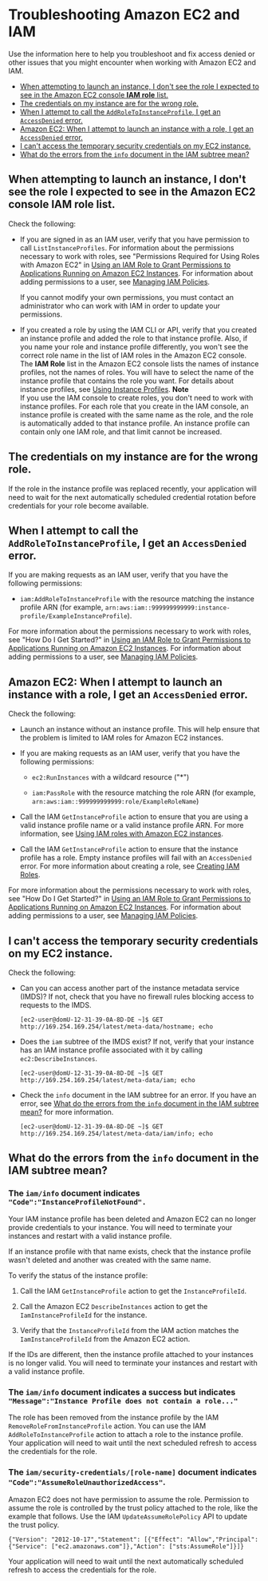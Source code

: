 # Troubleshooting Amazon EC2 and IAM<a name="troubleshoot_iam-ec2"></a>

Use the information here to help you troubleshoot and fix access denied or other issues that you might encounter when working with Amazon EC2 and IAM\.


+ [When attempting to launch an instance, I don't see the role I expected to see in the Amazon EC2 console **IAM role** list\.](#troubleshoot_iam-ec2_missingrole)
+ [The credentials on my instance are for the wrong role\.](#troubleshoot_iam-ec2_wrongrole)
+ [When I attempt to call the `AddRoleToInstanceProfile`, I get an `AccessDenied` error\.](#troubleshoot_iam-ec2_access-denied-adding-role)
+ [Amazon EC2: When I attempt to launch an instance with a role, I get an `AccessDenied` error\.](#troubleshoot_iam-ec2_access-denied-launch)
+ [I can't access the temporary security credentials on my EC2 instance\.](#troubleshoot_iam-ec2_no-keys)
+ [What do the errors from the `info` document in the IAM subtree mean?](#troubleshoot_iam-ec2_errors-info-doc)

## When attempting to launch an instance, I don't see the role I expected to see in the Amazon EC2 console **IAM role** list\.<a name="troubleshoot_iam-ec2_missingrole"></a>

Check the following:

+ If you are signed in as an IAM user, verify that you have permission to call `ListInstanceProfiles`\. For information about the permissions necessary to work with roles, see "Permissions Required for Using Roles with Amazon EC2" in [Using an IAM Role to Grant Permissions to Applications Running on Amazon EC2 Instances](id_roles_use_switch-role-ec2.md)\. For information about adding permissions to a user, see [Managing IAM Policies](access_policies_manage.md)\.

  If you cannot modify your own permissions, you must contact an administrator who can work with IAM in order to update your permissions\.

+ If you created a role by using the IAM CLI or API, verify that you created an instance profile and added the role to that instance profile\. Also, if you name your role and instance profile differently, you won't see the correct role name in the list of IAM roles in the Amazon EC2 console\. The **IAM Role** list in the Amazon EC2 console lists the names of instance profiles, not the names of roles\. You will have to select the name of the instance profile that contains the role you want\. For details about instance profiles, see [Using Instance Profiles](id_roles_use_switch-role-ec2_instance-profiles.md)\.
**Note**  
If you use the IAM console to create roles, you don't need to work with instance profiles\. For each role that you create in the IAM console, an instance profile is created with the same name as the role, and the role is automatically added to that instance profile\. An instance profile can contain only one IAM role, and that limit cannot be increased\.

## The credentials on my instance are for the wrong role\.<a name="troubleshoot_iam-ec2_wrongrole"></a>

If the role in the instance profile was replaced recently, your application will need to wait for the next automatically scheduled credential rotation before credentials for your role become available\.

## When I attempt to call the `AddRoleToInstanceProfile`, I get an `AccessDenied` error\.<a name="troubleshoot_iam-ec2_access-denied-adding-role"></a>

If you are making requests as an IAM user, verify that you have the following permissions:

+ `iam:AddRoleToInstanceProfile` with the resource matching the instance profile ARN \(for example, `arn:aws:iam::999999999999:instance-profile/ExampleInstanceProfile`\)\. 

For more information about the permissions necessary to work with roles, see "How Do I Get Started?" in [Using an IAM Role to Grant Permissions to Applications Running on Amazon EC2 Instances](id_roles_use_switch-role-ec2.md)\. For information about adding permissions to a user, see [Managing IAM Policies](access_policies_manage.md)\.

## Amazon EC2: When I attempt to launch an instance with a role, I get an `AccessDenied` error\.<a name="troubleshoot_iam-ec2_access-denied-launch"></a>

Check the following:

+ Launch an instance without an instance profile\. This will help ensure that the problem is limited to IAM roles for Amazon EC2 instances\.

+ If you are making requests as an IAM user, verify that you have the following permissions:

  + `ec2:RunInstances` with a wildcard resource \("\*"\)

  + `iam:PassRole` with the resource matching the role ARN \(for example, `arn:aws:iam::999999999999:role/ExampleRoleName`\)

+ Call the IAM `GetInstanceProfile` action to ensure that you are using a valid instance profile name or a valid instance profile ARN\. For more information, see [ Using IAM roles with Amazon EC2 instances](http://docs.aws.amazon.com/AWSEC2/latest/UserGuide/UsingIAM.html#UsingIAMrolesWithAmazonEC2Instances)\.

+ Call the IAM `GetInstanceProfile` action to ensure that the instance profile has a role\. Empty instance profiles will fail with an `AccessDenied` error\. For more information about creating a role, see [Creating IAM Roles](id_roles_create.md)\.

For more information about the permissions necessary to work with roles, see "How Do I Get Started?" in [Using an IAM Role to Grant Permissions to Applications Running on Amazon EC2 Instances](id_roles_use_switch-role-ec2.md)\. For information about adding permissions to a user, see [Managing IAM Policies](access_policies_manage.md)\. 

## I can't access the temporary security credentials on my EC2 instance\.<a name="troubleshoot_iam-ec2_no-keys"></a>

Check the following:

+ Can you can access another part of the instance metadata service \(IMDS\)? If not, check that you have no firewall rules blocking access to requests to the IMDS\.

  ```
  [ec2-user@domU-12-31-39-0A-8D-DE ~]$ GET http://169.254.169.254/latest/meta-data/hostname; echo
  ```

+ Does the `iam` subtree of the IMDS exist? If not, verify that your instance has an IAM instance profile associated with it by calling `ec2:DescribeInstances`\.

  ```
  [ec2-user@domU-12-31-39-0A-8D-DE ~]$ GET http://169.254.169.254/latest/meta-data/iam; echo
  ```

+ Check the `info` document in the IAM subtree for an error\. If you have an error, see [What do the errors from the `info` document in the IAM subtree mean?](#troubleshoot_iam-ec2_errors-info-doc) for more information\.

  ```
  [ec2-user@domU-12-31-39-0A-8D-DE ~]$ GET http://169.254.169.254/latest/meta-data/iam/info; echo
  ```

## What do the errors from the `info` document in the IAM subtree mean?<a name="troubleshoot_iam-ec2_errors-info-doc"></a>

### The `iam/info` document indicates `"Code":"InstanceProfileNotFound".`<a name="w3ab1c24c14c17b2"></a>

Your IAM instance profile has been deleted and Amazon EC2 can no longer provide credentials to your instance\. You will need to terminate your instances and restart with a valid instance profile\.

If an instance profile with that name exists, check that the instance profile wasn't deleted and another was created with the same name\.

To verify the status of the instance profile:

1. Call the IAM `GetInstanceProfile` action to get the `InstanceProfileId`\.

1. Call the Amazon EC2 `DescribeInstances` action to get the `IamInstanceProfileId` for the instance\.

1. Verify that the `InstanceProfileId` from the IAM action matches the `IamInstanceProfileId` from the Amazon EC2 action\.

If the IDs are different, then the instance profile attached to your instances is no longer valid\. You will need to terminate your instances and restart with a valid instance profile\. 

### The `iam/info` document indicates a success but indicates `"Message":"Instance Profile does not contain a role..."`<a name="w3ab1c24c14c17b4"></a>

The role has been removed from the instance profile by the IAM `RemoveRoleFromInstanceProfile` action\. You can use the IAM `AddRoleToInstanceProfile` action to attach a role to the instance profile\. Your application will need to wait until the next scheduled refresh to access the credentials for the role\. 

### The `iam/security-credentials/[role-name]` document indicates `"Code":"AssumeRoleUnauthorizedAccess"`\.<a name="w3ab1c24c14c17b6"></a>

Amazon EC2 does not have permission to assume the role\. Permission to assume the role is controlled by the trust policy attached to the role, like the example that follows\. Use the IAM `UpdateAssumeRolePolicy` API to update the trust policy\. 

```
{"Version": "2012-10-17","Statement": [{"Effect": "Allow","Principal": {"Service": ["ec2.amazonaws.com"]},"Action": ["sts:AssumeRole"]}]}
```

Your application will need to wait until the next automatically scheduled refresh to access the credentials for the role\.